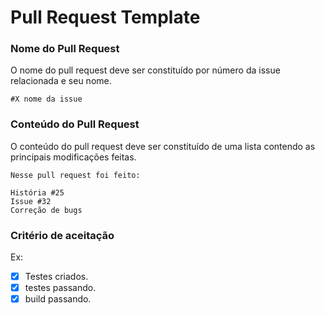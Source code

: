 # Pull Request Template

### Nome do Pull Request

O nome do pull request deve ser constituído por número da issue relacionada e seu nome.

```
#X nome da issue
```

### Conteúdo do Pull Request

O conteúdo do pull request deve ser constituído de uma lista contendo as principais modificações feitas.

```
Nesse pull request foi feito:

História #25
Issue #32
Correção de bugs
```


### Critério de aceitação

Ex:
- [x] Testes criados.
- [x] testes passando.
- [x] build passando.
